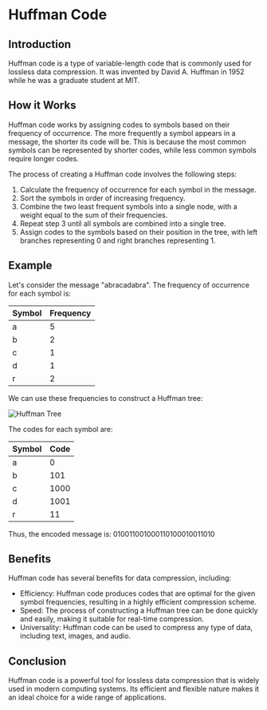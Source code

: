 # Huffman Code

## Introduction

Huffman code is a type of variable-length code that is commonly used for lossless data compression. It was invented by David A. Huffman in 1952 while he was a graduate student at MIT.

## How it Works

Huffman code works by assigning codes to symbols based on their frequency of occurrence. The more frequently a symbol appears in a message, the shorter its code will be. This is because the most common symbols can be represented by shorter codes, while less common symbols require longer codes.

The process of creating a Huffman code involves the following steps:

1. Calculate the frequency of occurrence for each symbol in the message.
2. Sort the symbols in order of increasing frequency.
3. Combine the two least frequent symbols into a single node, with a weight equal to the sum of their frequencies.
4. Repeat step 3 until all symbols are combined into a single tree.
5. Assign codes to the symbols based on their position in the tree, with left branches representing 0 and right branches representing 1.

## Example

Let's consider the message "abracadabra". The frequency of occurrence for each symbol is:

| Symbol | Frequency |
|--------|-----------|
| a      | 5         |
| b      | 2         |
| c      | 1         |
| d      | 1         |
| r      | 2         |

We can use these frequencies to construct a Huffman tree:

![Huffman Tree](https://brilliant-staff-media.s3-us-west-2.amazonaws.com/tiffany-wang/VEIWKBhSSc.png)

The codes for each symbol are:

| Symbol | Code |
|--------|------|
| a      | 0    |
| b      | 101  |
| c      | 1000 |
| d      | 1001 |
| r      | 11   |

Thus, the encoded message is:
010011001000110100010011010


## Benefits

Huffman code has several benefits for data compression, including:

- Efficiency: Huffman code produces codes that are optimal for the given symbol frequencies, resulting in a highly efficient compression scheme.
- Speed: The process of constructing a Huffman tree can be done quickly and easily, making it suitable for real-time compression.
- Universality: Huffman code can be used to compress any type of data, including text, images, and audio.

## Conclusion

Huffman code is a powerful tool for lossless data compression that is widely used in modern computing systems. Its efficient and flexible nature makes it an ideal choice for a wide range of applications.

